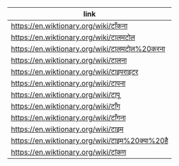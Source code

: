 |link|
|----|
|https://en.wiktionary.org/wiki/टाँकना|
|https://en.wiktionary.org/wiki/टालमटोल|
|https://en.wiktionary.org/wiki/टालमटोल%20करना|
|https://en.wiktionary.org/wiki/टालना|
|https://en.wiktionary.org/wiki/टाइपराइटर|
|https://en.wiktionary.org/wiki/टापना|
|https://en.wiktionary.org/wiki/टापू|
|https://en.wiktionary.org/wiki/टाँग|
|https://en.wiktionary.org/wiki/टाँगना|
|https://en.wiktionary.org/wiki/टाइम|
|https://en.wiktionary.org/wiki/टाइम%20क्या%20है|
|https://en.wiktionary.org/wiki/टांकण|
